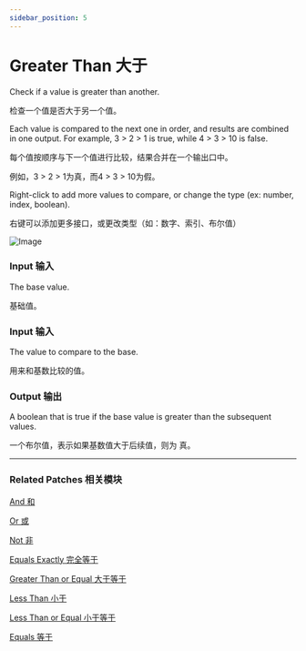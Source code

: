 ```yaml
---
sidebar_position: 5
---
```


# Greater Than 大于

Check if a value is greater than another.

检查一个值是否大于另一个值。

Each value is compared to the next one in order, and results are combined in one output. For example, 3 > 2 > 1 is true, while 4 > 3 > 10 is false.

每个值按顺序与下一个值进行比较，结果合并在一个输出口中。

例如，3 > 2 > 1为真，而4 > 3 > 10为假。

Right-click to add more values to compare, or change the type (ex: number, index, boolean).

右键可以添加更多接口，或更改类型（如：数字、索引、布尔值）

![Image](@site/static/img/docs/Logic/greater-than.png)

### Input 输入

The base value.

基础值。

### Input 输入

The value to compare to the base.

用来和基数比较的值。

### Output 输出

A boolean that is true if the base value is greater than the subsequent values.

一个布尔值，表示如果基数值大于后续值，则为 真。

------

### Related Patches 相关模块

[And 和](./And.md)

[Or 或](./Or.md)

[Not 非](./Not.md)

[Equals Exactly 完全等于](./Equals%20Exactly.md)

[Greater Than or Equal 大于等于](./Greater%20Than%20or%20Equal.md)

[Less Than 小于](./Less%20Than.md)

[Less Than or Equal 小于等于](./Less%20Than%20or%20Equal.md)

[Equals 等于](./Equals.md)
